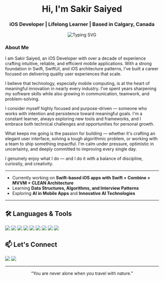 <h1 align="center">Hi, I'm Sakir Saiyed</h1>
<h3 align="center"> iOS Developer | Lifelong Learner | Based in Calgary, Canada</h3>

<p align="center">
  <img src="https://readme-typing-svg.demolab.com?font=Fira+Code&duration=3000&pause=1000&color=00B6F1&center=true&vCenter=true&width=450&lines=Swift+%7C+iOS+%7C+SwiftUI+%7C+Combine;Learning+DSA+%26+building+side+projects" alt="Typing SVG" />
</p>

### About Me 

I am Sakir Saiyed, an iOS Developer with over a decade of experience crafting intuitive, reliable, and efficient mobile applications. With a strong foundation in Swift, SwiftUI, and iOS architecture patterns, I’ve built a career focused on delivering quality user experiences that scale.

I believe that technology, especially mobile computing, is at the heart of meaningful innovation in nearly every industry. I’ve spent years sharpening my software skills while also growing in communication, teamwork, and problem-solving.

I consider myself highly focused and purpose-driven — someone who works with intention and persistence toward meaningful goals. I'm a constant learner, always exploring new tools and frameworks, and I embrace both technical challenges and opportunities for personal growth.

What keeps me going is the passion for building — whether it's crafting an elegant user interface, solving a tough algorithmic problem, or working with a team to ship something impactful. I'm calm under pressure, optimistic in uncertainty, and deeply committed to improving every single day.

I genuinely enjoy what I do — and I do it with a balance of discipline, curiosity, and creativity.

---

- Currently working on **Swift-based iOS apps with Swift + Combine + MVVM + CLEAN Architecture**
- Learning **Data Structures, Algorithms, and Interview Patterns**
- Exploring **AI in Mobile Apps** and **Innovative AI Technologies**

---

<h2>🛠️ Languages & Tools</h2>

<p align="left">
  <img src="https://img.shields.io/badge/Swift-F05138?style=for-the-badge&logo=swift&logoColor=white"/>
  <img src="https://img.shields.io/badge/Xcode-1575F9?style=for-the-badge&logo=Xcode&logoColor=white"/>
  <img src="https://img.shields.io/badge/UIKit-000000?style=for-the-badge&logo=apple&logoColor=white"/>
  <img src="https://img.shields.io/badge/SwiftUI-46C4F1?style=for-the-badge&logo=swift&logoColor=white"/>
  <img src="https://img.shields.io/badge/Combine-FF6F61?style=for-the-badge"/>
  <img src="https://img.shields.io/badge/CoreData-4E4E50?style=for-the-badge"/>
  <img src="https://img.shields.io/badge/Firebase-FFCA28?style=for-the-badge&logo=firebase&logoColor=black"/>
  <img src="https://img.shields.io/badge/GitHub%20Actions-2088FF?style=for-the-badge&logo=github-actions&logoColor=white"/>
  <img src="https://img.shields.io/badge/CocoaPods-E95420?style=for-the-badge&logo=appveyor"/>
</p>

<h2>📫 Let's Connect</h2>

<p>
  <a href="mailto:sakirsaiyed29@gmail.com"><img src="https://img.shields.io/badge/Email-D14836?style=for-the-badge&logo=gmail&logoColor=white"/></a>
  <a href="https://www.linkedin.com/in/sakirali-saiyed-57387762/"><img src="https://img.shields.io/badge/LinkedIn-blue?style=for-the-badge&logo=linkedin&logoColor=white"/></a>
</p>

---

<p align="center">“You are never alone when you travel with nature.”</p>

